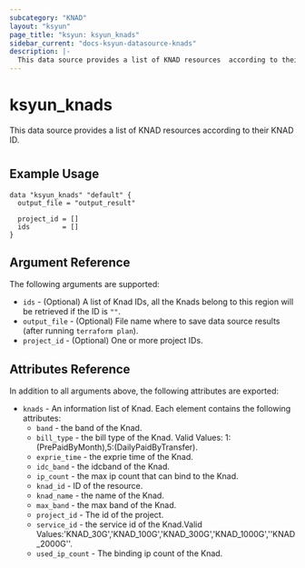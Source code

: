 ```yaml
---
subcategory: "KNAD"
layout: "ksyun"
page_title: "ksyun: ksyun_knads"
sidebar_current: "docs-ksyun-datasource-knads"
description: |-
  This data source provides a list of KNAD resources  according to their KNAD ID.
---
```


# ksyun_knads

This data source provides a list of KNAD resources  according to their KNAD ID.

#

## Example Usage

```hcl
data "ksyun_knads" "default" {
  output_file = "output_result"

  project_id = []
  ids        = []
}
```

## Argument Reference

The following arguments are supported:

* `ids` - (Optional) A list of Knad IDs, all the Knads belong to this region will be retrieved if the ID is `""`.
* `output_file` - (Optional) File name where to save data source results (after running `terraform plan`).
* `project_id` - (Optional) One or more project IDs.

## Attributes Reference

In addition to all arguments above, the following attributes are exported:

* `knads` - An information list of Knad. Each element contains the following attributes:
  * `band` - the band of the Knad.
  * `bill_type` - the bill type of the Knad. Valid Values: 1:(PrePaidByMonth),5:(DailyPaidByTransfer).
  * `exprie_time` - the exprie time of the Knad.
  * `idc_band` - the idcband of the Knad.
  * `ip_count` - the max ip count that can bind to the Knad.
  * `knad_id` - ID of the resource.
  * `knad_name` - the name of the Knad.
  * `max_band` - the max band of the Knad.
  * `project_id` - The id of the project.
  * `service_id` - the service id of the Knad.Valid Values:'KNAD_30G','KNAD_100G','KNAD_300G','KNAD_1000G',''KNAD_2000G''.
  * `used_ip_count` - The binding ip count of the Knad.


